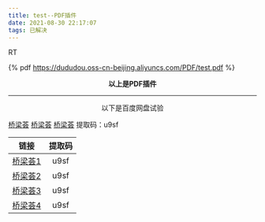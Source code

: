 ```yaml
---
title: test--PDF插件
date: 2021-08-30 22:17:07
tags: 已解决
---
```




RT

<!--more-->

{% pdf https://dududou.oss-cn-beijing.aliyuncs.com/PDF/test.pdf %}
**<center> 以上是PDF插件 </center>**

----


<center> 以下是百度网盘试验 </center> 

  [桥梁荟](https://pan.baidu.com/s/1--j1Dqq4VPKjV-iBOWhAhg )  [桥梁荟](https://pan.baidu.com/s/1--j1Dqq4VPKjV-iBOWhAhg )  [桥梁荟](https://pan.baidu.com/s/1--j1Dqq4VPKjV-iBOWhAhg ) 
提取码：u9sf

| 链接| 提取码|
|:--:|:--:|
| [桥梁荟1](https://pan.baidu.com/s/1--j1Dqq4VPKjV-iBOWhAhg ) |u9sf|
| [桥梁荟2](https://pan.baidu.com/s/1--j1Dqq4VPKjV-iBOWhAhg ) |u9sf|
| [桥梁荟3](https://pan.baidu.com/s/1--j1Dqq4VPKjV-iBOWhAhg ) |u9sf|
| [桥梁荟4](https://pan.baidu.com/s/1--j1Dqq4VPKjV-iBOWhAhg ) |u9sf|

